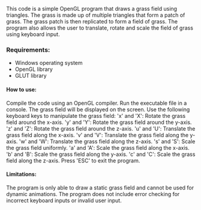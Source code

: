 This code is a simple OpenGL program that draws a grass field using triangles. The grass is made up of multiple triangles that form a patch of grass. The grass patch is then replicated to form a field of grass. The program also allows the user to translate, rotate and scale the field of grass using keyboard input.

### Requirements:

- Windows operating system
- OpenGL library
- GLUT library
#### How to use:
 Compile the code using an OpenGL compiler.
Run the executable file in a console.
The grass field will be displayed on the screen.
Use the following keyboard keys to manipulate the grass field:
'x' and 'X': Rotate the grass field around the x-axis.
'y' and 'Y': Rotate the grass field around the y-axis.
'z' and 'Z': Rotate the grass field around the z-axis.
'u' and 'U': Translate the grass field along the x-axis.
'v' and 'V': Translate the grass field along the y-axis.
'w' and 'W': Translate the grass field along the z-axis.
's' and 'S': Scale the grass field uniformly.
'a' and 'A': Scale the grass field along the x-axis.
'b' and 'B': Scale the grass field along the y-axis.
'c' and 'C': Scale the grass field along the z-axis.
Press 'ESC' to exit the program.
#### Limitations:

The program is only able to draw a static grass field and cannot be used for dynamic animations.
The program does not include error checking for incorrect keyboard inputs or invalid user input.
